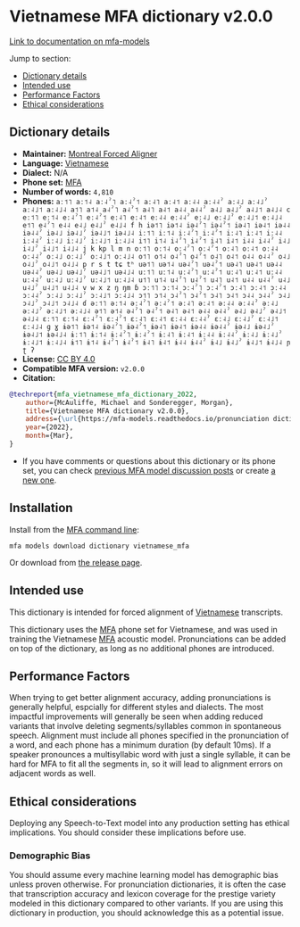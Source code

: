 
# Vietnamese MFA dictionary v2.0.0

[Link to documentation on mfa-models](https://mfa-models.readthedocs.io/en/main/dictionary/vietnamese_mfa.html)

Jump to section:

- [Dictionary details](#dictionary-details)
- [Intended use](#intended-use)
- [Performance Factors](#performance-factors)
- [Ethical considerations](#ethical-considerations)

## Dictionary details

- **Maintainer:** [Montreal Forced Aligner](https://montreal-forced-aligner.readthedocs.io/)
- **Language:** [Vietnamese](https://en.wikipedia.org/wiki/Vietnamese_language)
- **Dialect:** N/A
- **Phone set:** [MFA](https://mfa-models.readthedocs.io/en/refactor/mfa_phone_set.html#vietnamese)
- **Number of words:** `4,810`
- **Phones:** `aː˦˥ aː˦˨ aː˨ˀ˥ aː˨ˀ˦ aː˨˥ aː˨˦ aː˨˨ aː˨˨ˀ aː˨˩ aː˨˩ˀ aː˨˩˦ aː˨˩˨ a˦˥ a˦˨ a˨ˀ˥ a˨ˀ˦ a˨˥ a˨˦ a˨˨ a˨˨ˀ a˨˩ a˨˩ˀ a˨˩˦ a˨˩˨ c eː˦˥ eː˦˨ eː˨ˀ˥ eː˨ˀ˦ eː˨˥ eː˨˦ eː˨˨ eː˨˨ˀ eː˨˩ eː˨˩ˀ eː˨˩˦ eː˨˩˨ e˦˥ e˨ˀ˥ e˨˨ e˨˩ e˨˩ˀ e˨˩˨ f h iə˦˥ iə˦˨ iə˨ˀ˥ iə˨ˀ˦ iə˨˥ iə˨˦ iə˨˨ iə˨˨ˀ iə˨˩ iə˨˩ˀ iə˨˩˦ iə˨˩˨ iː˦˥ iː˦˨ iː˨ˀ˥ iː˨ˀ˦ iː˨˥ iː˨˦ iː˨˨ iː˨˨ˀ iː˨˩ iː˨˩ˀ iː˨˩˦ iː˨˩˨ i˦˥ i˦˨ i˨ˀ˥ i˨ˀ˦ i˨˥ i˨˦ i˨˨ i˨˨ˀ i˨˩ i˨˩ˀ i˨˩˦ i˨˩˨ j k kp l m n oː˦˥ oː˦˨ oː˨ˀ˥ oː˨ˀ˦ oː˨˥ oː˨˦ oː˨˨ oː˨˨ˀ oː˨˩ oː˨˩ˀ oː˨˩˦ oː˨˩˨ o˦˥ o˦˨ o˨ˀ˥ o˨ˀ˦ o˨˥ o˨˦ o˨˨ o˨˨ˀ o˨˩ o˨˩ˀ o˨˩˦ o˨˩˨ p r s t tɕ tʰ uə˦˥ uə˦˨ uə˨ˀ˥ uə˨ˀ˦ uə˨˥ uə˨˦ uə˨˨ uə˨˨ˀ uə˨˩ uə˨˩ˀ uə˨˩˦ uə˨˩˨ uː˦˥ uː˦˨ uː˨ˀ˥ uː˨ˀ˦ uː˨˥ uː˨˦ uː˨˨ uː˨˨ˀ uː˨˩ uː˨˩ˀ uː˨˩˦ uː˨˩˨ u˦˥ u˦˨ u˨ˀ˥ u˨ˀ˦ u˨˥ u˨˦ u˨˨ u˨˨ˀ u˨˩ u˨˩ˀ u˨˩˦ u˨˩˨ v w x z ŋ ŋm ɓ ɔː˦˥ ɔː˦˨ ɔː˨ˀ˥ ɔː˨ˀ˦ ɔː˨˥ ɔː˨˦ ɔː˨˨ ɔː˨˨ˀ ɔː˨˩ ɔː˨˩ˀ ɔː˨˩˦ ɔː˨˩˨ ɔ˦˥ ɔ˦˨ ɔ˨ˀ˥ ɔ˨ˀ˦ ɔ˨˥ ɔ˨˦ ɔ˨˨ ɔ˨˨ˀ ɔ˨˩ ɔ˨˩ˀ ɔ˨˩˦ ɔ˨˩˨ ɗ əː˦˥ əː˦˨ əː˨ˀ˥ əː˨ˀ˦ əː˨˥ əː˨˦ əː˨˨ əː˨˨ˀ əː˨˩ əː˨˩ˀ əː˨˩˦ əː˨˩˨ ə˦˥ ə˦˨ ə˨ˀ˥ ə˨ˀ˦ ə˨˥ ə˨˦ ə˨˨ ə˨˨ˀ ə˨˩ ə˨˩ˀ ə˨˩˦ ə˨˩˨ ɛː˦˥ ɛː˦˨ ɛː˨ˀ˥ ɛː˨ˀ˦ ɛː˨˥ ɛː˨˦ ɛː˨˨ ɛː˨˨ˀ ɛː˨˩ ɛː˨˩ˀ ɛː˨˩˦ ɛː˨˩˨ ɡ ɣ ɨə˦˥ ɨə˦˨ ɨə˨ˀ˥ ɨə˨ˀ˦ ɨə˨˥ ɨə˨˦ ɨə˨˨ ɨə˨˨ˀ ɨə˨˩ ɨə˨˩ˀ ɨə˨˩˦ ɨə˨˩˨ ɨː˦˥ ɨː˦˨ ɨː˨ˀ˥ ɨː˨ˀ˦ ɨː˨˥ ɨː˨˦ ɨː˨˨ ɨː˨˨ˀ ɨː˨˩ ɨː˨˩ˀ ɨː˨˩˦ ɨː˨˩˨ ɨ˦˥ ɨ˦˨ ɨ˨ˀ˥ ɨ˨ˀ˦ ɨ˨˥ ɨ˨˦ ɨ˨˨ ɨ˨˨ˀ ɨ˨˩ ɨ˨˩ˀ ɨ˨˩˦ ɨ˨˩˨ ɲ ʈ ʔ`
- **License:** [CC BY 4.0](https://github.com/MontrealCorpusTools/mfa-models/tree/main/dictionary/vietnamese/mfa/v2.0.0/LICENSE)
- **Compatible MFA version:** `v2.0.0`
- **Citation:**

```bibtex
@techreport{mfa_vietnamese_mfa_dictionary_2022,
	author={McAuliffe, Michael and Sonderegger, Morgan},
	title={Vietnamese MFA dictionary v2.0.0},
	address={\url{https://mfa-models.readthedocs.io/pronunciation dictionary/Vietnamese/Vietnamese MFA dictionary v2_0_0.html}},
	year={2022},
	month={Mar},
}
```

- If you have comments or questions about this dictionary or its phone set, you can check [previous MFA model discussion posts](https://github.com/MontrealCorpusTools/mfa-models/discussions?discussions_q=Vietnamese+MFA+dictionary+v2.0.0) or create [a new one](https://github.com/MontrealCorpusTools/mfa-models/discussions/new).

## Installation

Install from the [MFA command line](https://montreal-forced-aligner.readthedocs.io/en/latest/user_guide/models/index.html):

```
mfa models download dictionary vietnamese_mfa
```

Or download from [the release page](https://github.com/MontrealCorpusTools/mfa-models/releases/tag/dictionary-vietnamese_mfa-v2.0.0).

## Intended use

This dictionary is intended for forced alignment of [Vietnamese](https://en.wikipedia.org/wiki/Vietnamese_language) transcripts.

This dictionary uses the [MFA](https://mfa-models.readthedocs.io/en/refactor/mfa_phone_set.html#vietnamese) phone set for Vietnamese, and was used in training the Vietnamese [MFA](https://mfa-models.readthedocs.io/en/refactor/mfa_phone_set.html#vietnamese) acoustic model. Pronunciations can be added on top of the dictionary, as long as no additional phones are introduced.

## Performance Factors

When trying to get better alignment accuracy, adding pronunciations is generally helpful, espcially for different styles and dialects. The most impactful improvements will generally be seen when adding reduced variants that involve deleting segments/syllables common in spontaneous speech.  Alignment must include all phones specified in the pronunciation of a word, and each phone has a minimum duration (by default 10ms). If a speaker pronounces a multisyllabic word with just a single syllable, it can be hard for MFA to fit all the segments in, so it will lead to alignment errors on adjacent words as well.

## Ethical considerations

Deploying any Speech-to-Text model into any production setting has ethical implications. You should consider these implications before use.

### Demographic Bias

You should assume every machine learning model has demographic bias unless proven otherwise. For pronunciation dictionaries, it is often the case that transcription accuracy and lexicon coverage for the prestige variety modeled in this dictionary compared to other variants. If you are using this dictionary in production, you should acknowledge this as a potential issue.
